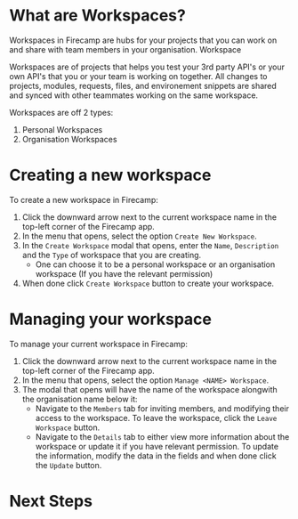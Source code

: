 # What are Workspaces?
Workspaces in Firecamp are hubs for your projects that you can work on and share with team members in your organisation. Workspace

Workspaces are of projects that helps you test your 3rd party API's or your own API's that you or your team is working on together. All changes to projects, modules, requests, files, and environement snippets are shared and synced with other teammates working on the same workspace.

Workspaces are off 2 types:
1. Personal Workspaces
2. Organisation Workspaces


# Creating a new workspace
To create a new workspace in Firecamp:
1. Click the downward arrow next to the current workspace name in the top-left corner of the Firecamp app.
2. In the menu that opens, select the option `Create New Workspace`.
3. In the `Create Workspace` modal that opens, enter the `Name`, `Description` and the `Type` of workspace that you are creating.
    - One can choose it to be a personal workspace or an organisation workspace (If you have the relevant permission)
4. When done click `Create Workspace` button to create your workspace.

# Managing your workspace
To manage your current workspace in Firecamp:
1. Click the downward arrow next to the current workspace name in the top-left corner of the Firecamp app.
2. In the menu that opens, select the option `Manage <NAME> Workspace`.
3. The modal that opens will have the name of the workspace alongwith the organisation name below it:
   - Navigate to the `Members` tab for inviting members, and modifying their access to the workspace. To leave the workspace, click the `Leave Workspace` button.
   - Navigate to the `Details` tab to either view more information about the workspace or update it if you have relevant permission. To update the information, modify the data in the fields and when done click the `Update` button.

# Next Steps
